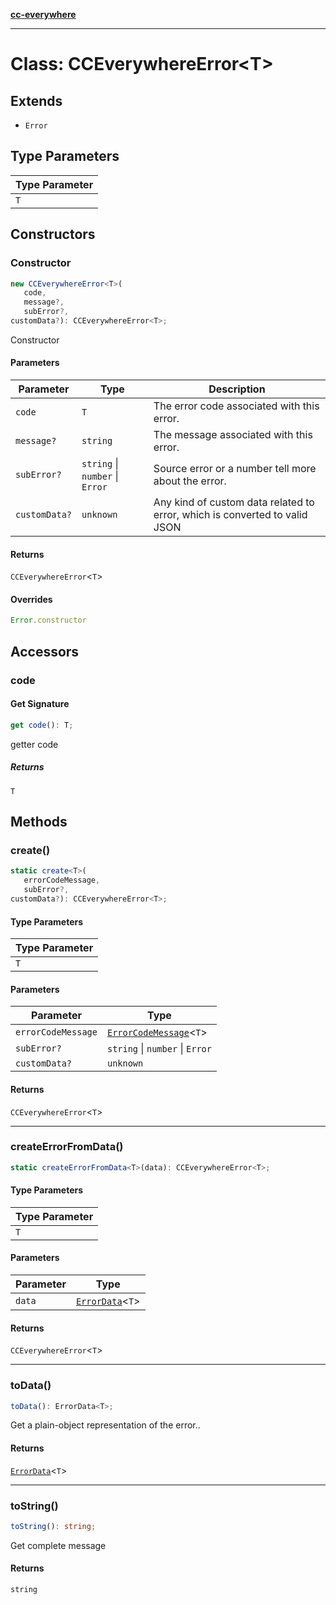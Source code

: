 [**cc-everywhere**](../../../../../index.md)

***

# Class: CCEverywhereError<T\>

## Extends

- `Error`

## Type Parameters

| Type Parameter |
| ------ |
| `T` |

## Constructors

<a id="constructor"></a>

### Constructor

```ts
new CCEverywhereError<T>(
   code, 
   message?, 
   subError?, 
customData?): CCEverywhereError<T>;
```

Constructor

#### Parameters

| Parameter | Type | Description |
| ------ | ------ | ------ |
| `code` | `T` | The error code associated with this error. |
| `message?` | `string` | The message associated with this error. |
| `subError?` | `string` \| `number` \| `Error` | Source error or a number tell more about the error. |
| `customData?` | `unknown` | Any kind of custom data related to error, which is converted to valid JSON |

#### Returns

`CCEverywhereError`<`T`\>

#### Overrides

```ts
Error.constructor
```

## Accessors

<a id="code"></a>

### code

#### Get Signature

```ts
get code(): T;
```

getter code

##### Returns

`T`

## Methods

<a id="create"></a>

### create()

```ts
static create<T>(
   errorCodeMessage, 
   subError?, 
customData?): CCEverywhereError<T>;
```

#### Type Parameters

| Type Parameter |
| ------ |
| `T` |

#### Parameters

| Parameter | Type |
| ------ | ------ |
| `errorCodeMessage` | [`ErrorCodeMessage`](../../cc-everywhere-error-types/type-aliases/error-code-message.md)<`T`\> |
| `subError?` | `string` \| `number` \| `Error` |
| `customData?` | `unknown` |

#### Returns

`CCEverywhereError`<`T`\>

***

<a id="createerrorfromdata"></a>

### createErrorFromData()

```ts
static createErrorFromData<T>(data): CCEverywhereError<T>;
```

#### Type Parameters

| Type Parameter |
| ------ |
| `T` |

#### Parameters

| Parameter | Type |
| ------ | ------ |
| `data` | [`ErrorData`](../../error-data/interfaces/error-data.md)<`T`\> |

#### Returns

`CCEverywhereError`<`T`\>

***

<a id="todata"></a>

### toData()

```ts
toData(): ErrorData<T>;
```

Get a plain-object representation of the error..

#### Returns

[`ErrorData`](../../error-data/interfaces/error-data.md)<`T`\>

***

<a id="tostring"></a>

### toString()

```ts
toString(): string;
```

Get complete message

#### Returns

`string`

